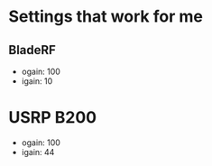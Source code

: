# Settings that work for me

## BladeRF

* ogain: 100
* igain: 10

# USRP B200

* ogain: 100
* igain: 44
